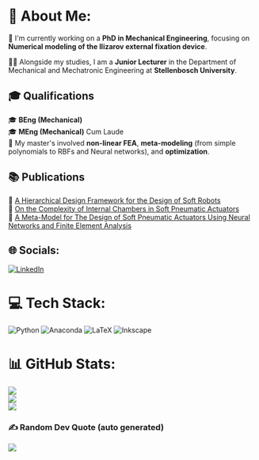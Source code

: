 # 💫 About Me:
🔬 I'm currently working on a **PhD in Mechanical Engineering**, focusing on **Numerical modeling of the Ilizarov external fixation device**.

👨‍🏫 Alongside my studies, I am a **Junior Lecturer** in the Department of Mechanical and Mechatronic Engineering at **Stellenbosch University**.

## 🎓 Qualifications
🎓 **BEng (Mechanical)**  
🎓 **MEng (Mechanical)** Cum Laude  
🔧 My master's involved **non-linear FEA**, **meta-modeling** (from simple polynomials to RBFs and Neural networks), and **optimization**.

## 📚 Publications
📖 [A Hierarchical Design Framework for the Design of Soft Robots](https://www.mdpi.com/2206534)  
📖 [On the Complexity of Internal Chambers in Soft Pneumatic Actuators](https://www.researchgate.net/publication/384479832_ON_THE_COMPLEXITY_OF_INTERNAL_CHAMBERS_IN_SOFT_PNEUMATIC_ACTUATORS)  
📖 [A Meta-Model for The Design of Soft Pneumatic Actuators Using Neural Networks and Finite Element Analysis](https://advanced.onlinelibrary.wiley.com/doi/full/10.1002/adts.202401014) 

## 🌐 Socials:
[![LinkedIn](https://img.shields.io/badge/LinkedIn-%230077B5.svg?logo=linkedin&logoColor=white)](https://linkedin.com/in/philip-ligthart-495902156) 

# 💻 Tech Stack:
![Python](https://img.shields.io/badge/python-3670A0?style=for-the-badge&logo=python&logoColor=ffdd54) ![Anaconda](https://img.shields.io/badge/Anaconda-%2344A833.svg?style=for-the-badge&logo=anaconda&logoColor=white) ![LaTeX](https://img.shields.io/badge/latex-%23008080.svg?style=for-the-badge&logo=latex&logoColor=white) ![Inkscape](https://img.shields.io/badge/Inkscape-e0e0e0?style=for-the-badge&logo=inkscape&logoColor=080A13)

# 📊 GitHub Stats:
![](https://github-readme-stats.vercel.app/api?username=PFLigthart&theme=dark&hide_border=true&include_all_commits=true&count_private=true)<br/>
![](https://github-readme-streak-stats.herokuapp.com/?user=PFLigthart&theme=dark&hide_border=true)<br/>
![](https://github-readme-stats.vercel.app/api/top-langs/?username=PFLigthart&theme=dark&hide_border=true&include_all_commits=true&count_private=true&layout=compact)

### ✍️ Random Dev Quote (auto generated)
![](https://quotes-github-readme.vercel.app/api?type=horizontal&theme=radical)


